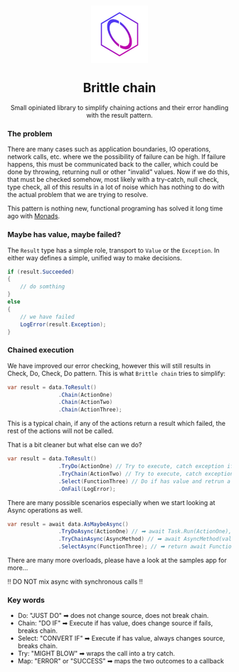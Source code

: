 <p align="center">
    <img width="128" align="center" src="assets/icon.png" >
</p>

<h1 align="center">
  Brittle chain
</h1>

<p align="center">
 Small opiniated library to simplify chaining actions and their error handling with the result pattern.
</p>

### The problem 
There are many cases such as application boundaries, IO operations, network calls, etc. where we the possibility of failure can be high.
If failure happens, this must be communicated back to the caller, which could be done by throwing, returning null or other "invalid" values.
Now if we do this, that must be checked somehow, most likely with a try-catch, null check, type check, all of this results in a lot of noise which has nothing to do with the actual problem that we are trying to resolve.

This pattern is nothing new, functional programing has solved it long time ago with [Monads](https://en.wikipedia.org/wiki/Monad_(functional_programming)).

### Maybe has value, maybe failed?
The `Result` type has a simple role, transport to ```Value``` or the ```Exception```. In either way defines a simple, unified way to make decisions.
```c#
if (result.Succeeded)
{
    // do somthing
}
else
{
    // we have failed
    LogError(result.Exception);
}
```
### Chained execution
We have improved our error checking, however this will still results in Check, Do, Check, Do pattern. This is what ```Brittle chain``` tries to simplify:
```c#
var result = data.ToResult()
                .Chain(ActionOne)
                .Chain(ActionTwo)
                .Chain(ActionThree);
```
This is a typical chain, if any of the actions return a result which failed, the rest of the actions will not be called. 

That is a bit cleaner but what else can we do?
```c#
var result = data.ToResult()
                .TryDo(ActionOne) // Try to execute, catch exception if fails but pass along your source.
                .TryChain(ActionTwo) // Try to execute, catch exception if fails.
                .Select(FunctionThree) // Do if has value and retrun a different {T}.
                .OnFail(LogError);
```
There are many possible scenarios especially when we start looking at Async operations as well.
```c#
var result = await data.AsMaybeAsync()
                .TryDoAsync(ActionOne) // ➡ await Task.Run(ActionOne), wrapped in a try-catch block
                .TryChainAsync(AsyncMethod) // ➡ await AsyncMethod(value), wrapped in a try-catch block
                .SelectAsync(FunctionThree); // ➡ return await FunctionThree(value)
```
There are many more overloads, please have a look at the samples app for more...

‼ DO NOT mix async with synchronous calls ‼

### Key words
 - Do: "JUST DO" ➡ does not change source, does not break chain.
 - Chain: "DO IF" ➡ Execute if has value, does change source if fails, breaks chain.
 - Select: "CONVERT IF" ➡ Execute if has value, always changes source, breaks chain.
 - Try: "MIGHT BLOW" ➡ wraps the call into a try catch.
 - Map: "ERROR" or "SUCCESS" ➡ maps the two outcomes to a callback 

